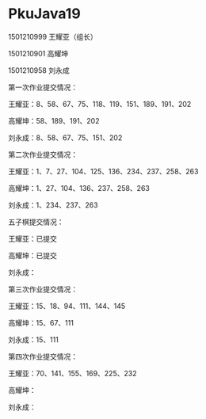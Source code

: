 # PkuJava19

1501210999 王耀亚（组长）

1501210901 高耀坤

1501210958 刘永成

第一次作业提交情况：

王耀亚：8、58、67、75、118、119、151、189、191、202

高耀坤：58、189、191、202

刘永成：8、58、67、75、151、202

第二次作业提交情况：

王耀亚：1、7、27、104、125、136、234、237、258、263

高耀坤：1、27、104、136、237、258、263

刘永成：1、234、237、263

五子棋提交情况：

王耀亚：已提交

高耀坤：已提交

刘永成：

第三次作业提交情况：

王耀亚：15、18、94、111、144、145

高耀坤：15、67、111

刘永成：15、111

第四次作业提交情况：

王耀亚：70、141、155、169、225、232

高耀坤：

刘永成：
